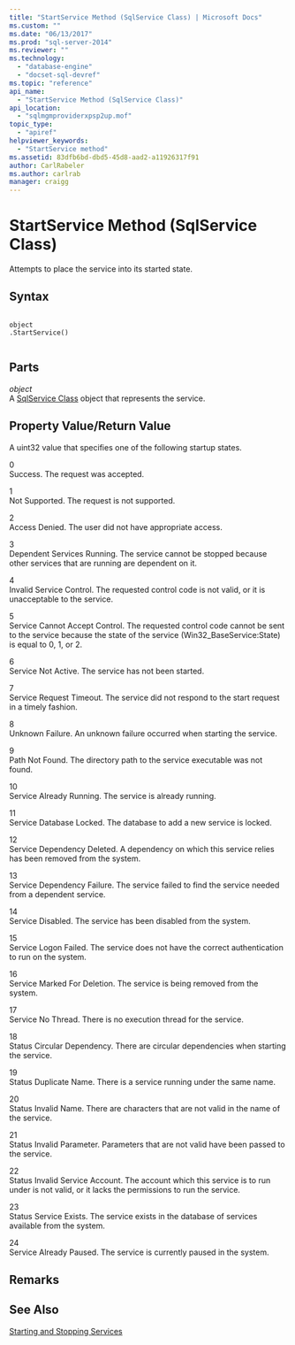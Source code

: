 ```yaml
---
title: "StartService Method (SqlService Class) | Microsoft Docs"
ms.custom: ""
ms.date: "06/13/2017"
ms.prod: "sql-server-2014"
ms.reviewer: ""
ms.technology: 
  - "database-engine"
  - "docset-sql-devref"
ms.topic: "reference"
api_name: 
  - "StartService Method (SqlService Class)"
api_location: 
  - "sqlmgmproviderxpsp2up.mof"
topic_type: 
  - "apiref"
helpviewer_keywords: 
  - "StartService method"
ms.assetid: 83dfb6bd-dbd5-45d8-aad2-a11926317f91
author: CarlRabeler
ms.author: carlrab
manager: craigg
---
```

# StartService Method (SqlService Class)
  Attempts to place the service into its started state.  
  
## Syntax  
  
```  
  
object  
.StartService()  
  
```  
  
## Parts  
 *object*  
 A [SqlService Class](sqlservice-class.md) object that represents the service.  
  
## Property Value/Return Value  
 A uint32 value that specifies one of the following startup states.  
  
 0  
 Success. The request was accepted.  
  
 1  
 Not Supported. The request is not supported.  
  
 2  
 Access Denied. The user did not have appropriate access.  
  
 3  
 Dependent Services Running. The service cannot be stopped because other services that are running are dependent on it.  
  
 4  
 Invalid Service Control. The requested control code is not valid, or it is unacceptable to the service.  
  
 5  
 Service Cannot Accept Control. The requested control code cannot be sent to the service because the state of the service (Win32_BaseService:State) is equal to 0, 1, or 2.  
  
 6  
 Service Not Active. The service has not been started.  
  
 7  
 Service Request Timeout. The service did not respond to the start request in a timely fashion.  
  
 8  
 Unknown Failure. An unknown failure occurred when starting the service.  
  
 9  
 Path Not Found. The directory path to the service executable was not found.  
  
 10  
 Service Already Running. The service is already running.  
  
 11  
 Service Database Locked. The database to add a new service is locked.  
  
 12  
 Service Dependency Deleted. A dependency on which this service relies has been removed from the system.  
  
 13  
 Service Dependency Failure. The service failed to find the service needed from a dependent service.  
  
 14  
 Service Disabled. The service has been disabled from the system.  
  
 15  
 Service Logon Failed. The service does not have the correct authentication to run on the system.  
  
 16  
 Service Marked For Deletion. The service is being removed from the system.  
  
 17  
 Service No Thread. There is no execution thread for the service.  
  
 18  
 Status Circular Dependency. There are circular dependencies when starting the service.  
  
 19  
 Status Duplicate Name. There is a service running under the same name.  
  
 20  
 Status Invalid Name. There are characters that are not valid in the name of the service.  
  
 21  
 Status Invalid Parameter. Parameters that are not valid have been passed to the service.  
  
 22  
 Status Invalid Service Account. The account which this service is to run under is not valid, or it lacks the permissions to run the service.  
  
 23  
 Status Service Exists. The service exists in the database of services available from the system.  
  
 24  
 Service Already Paused. The service is currently paused in the system.  
  
## Remarks  
  
## See Also  
 [Starting and Stopping Services](http://technet.microsoft.com/library/ms174886\(v=sql.105\).aspx)  
  
  
